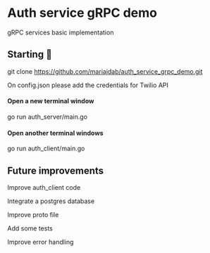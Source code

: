 # Auth service gRPC demo

gRPC services basic implementation

## Starting 🚀
git clone https://github.com/mariajdab/auth_service_grpc_demo.git

On config.json please add the credentials for Twilio API

#### Open a new terminal window

go run auth_server/main.go

#### Open another terminal windows 

go run auth_client/main.go

## Future improvements

Improve auth_client code

Integrate a postgres database

Improve proto file

Add some tests

Improve error handling
